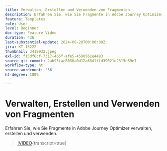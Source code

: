 ```yaml
---
title: Verwalten, Erstellen und Verwenden von Fragmenten
description: Erfahren Sie, wie Sie Fragmente in Adobe Journey Optimizer verwalten, erstellen und verwenden.
feature: Templates
role: User
level: Beginner
doc-type: Feature Video
duration: 436
last-substantial-update: 2024-06-28T00:00:00Z
jira: KT-13222
thumbnail: 3419932.jpeg
exl-id: f15df6cf-7317-465f-afe5-4590561e4493
source-git-commit: 2ab95fae8030a0d12a68d1ffd39021e2815e69e7
workflow-type: ht
source-wordcount: '36'
ht-degree: 100%

---
```


# Verwalten, Erstellen und Verwenden von Fragmenten

Erfahren Sie, wie Sie Fragmente in Adobe Journey Optimizer verwalten, erstellen und verwenden.

>[!VIDEO](https://video.tv.adobe.com/v/3419932/?learn=on){transcript=true}
